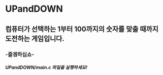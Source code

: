 # UPandDOWN

컴퓨터가 선택하는 1부터 100까지의 숫자를 맞출 때까지 도전하는 게임입니다.
-------------------------
###  -즐겜하십쇼-
##### UPandDOWN/main.c 파일을 실행하세요!
